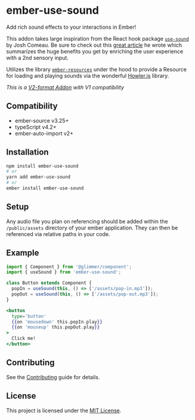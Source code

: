 # ember-use-sound

Add rich sound effects to your interactions in Ember! 

This addon takes large inspiration from the React hook package [`use-sound`](https://github.com/joshwcomeau/use-sound) by Josh Comeau. Be sure to check out this [great article](https://www.joshwcomeau.com/react/announcing-use-sound-react-hook/) he wrote which summarizes the huge benefits you get by enriching the user experience with a 2nd sensory input.

Utilizes the library [`ember-resources`](https://github.com/NullVoxPopuli/ember-resources) under the hood to provide a Resource for loading and playing sounds via the wonderful [Howler.js](https://github.com/goldfire/howler.js) library.

_This is a [V2-format Addon](https://github.com/emberjs/rfcs/pull/507) with V1 compatibility_

## Compatibility

- ember-source v3.25+
- typeScript v4.2+
- ember-auto-import v2+

## Installation

```bash
npm install ember-use-sound
# or
yarn add ember-use-sound
# or
ember install ember-use-sound
```
## Setup

Any audio file you plan on referencing should be added within the `/public/assets` directory of your ember application. They can then be referenced via relative paths in your code.
## Example

```ts
import { Component } from '@glimmer/component';
import { useSound } from 'ember-use-sound';

class Button extends Component {
  popIn = useSound(this, () => ['/assets/pop-in.mp3']);
  popOut = useSound(this, () => ['/assets/pop-out.mp3']);
}
```

```hbs
<button 
  type='button'
  {{on 'mousedown' this.popIn.play}}
  {{on 'mouseup' this.popOut.play}}  
>
  Click me!
</button>
```

## Contributing

See the [Contributing](CONTRIBUTING.md) guide for details.


## License

This project is licensed under the [MIT License](LICENSE.md).
